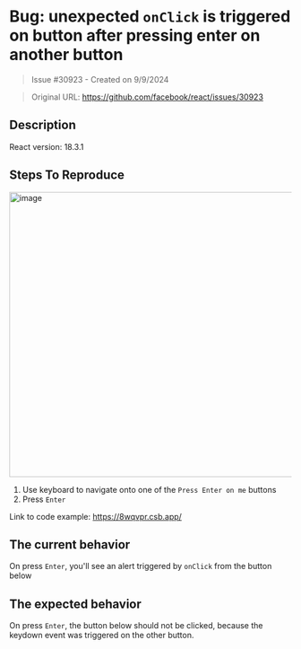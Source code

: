 # Bug: unexpected `onClick` is triggered on button after pressing enter on another button

> Issue #30923 - Created on 9/9/2024

> Original URL: https://github.com/facebook/react/issues/30923

## Description

<!--
  Please provide a clear and concise description of what the bug is. Include
  screenshots if needed. Please test using the latest version of the relevant
  React packages to make sure your issue has not already been fixed.
-->

React version: 18.3.1

## Steps To Reproduce

<img width="508" alt="image" src="https://github.com/user-attachments/assets/87025359-a74b-4f4e-baa4-d770f5308cad">

1. Use keyboard to navigate onto one of the `Press Enter on me` buttons
2. Press `Enter`

<!--
  Your bug will get fixed much faster if we can run your code and it doesn't
  have dependencies other than React. Issues without reproduction steps or
  code examples may be immediately closed as not actionable.
-->

Link to code example: https://8wqvpr.csb.app/

<!--
  Please provide a CodeSandbox (https://codesandbox.io/s/new), a link to a
  repository on GitHub, or provide a minimal code example that reproduces the
  problem. You may provide a screenshot of the application if you think it is
  relevant to your bug report. Here are some tips for providing a minimal
  example: https://stackoverflow.com/help/mcve.
-->

## The current behavior

On press `Enter`, you'll see an alert triggered by `onClick` from the button below

## The expected behavior

On press `Enter`, the button below should not be clicked, because the keydown event was triggered on the other button.

